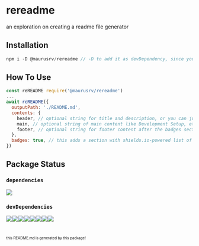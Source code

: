 # rereadme
an exploration on creating a readme file generator
## Installation
```js
npm i -D @maurusrv/rereadme // -D to add it as devDependency, since you will likely to use this code in your commit hook to automatically update your README
```      
## How To Use
```js
const reREADME require('@maurusrv/rereadme')
...
await reREADME({ 
  outputPath: './README.md', 
  contents: {
    header, // optional string for title and description, or you can just use main for everything before the badges section
    main, // optional string of main content like Development Setup, etc.
    footer, // optional string for footer content after the badges section,
  },
  badges: true, // this adds a section with shields.io-powered list of dependencies. you may choose to not provide this param to not use badges generated with npm-check, otherwise this will go between main and footer, see Package Status of this README file
})
```

## Package Status
### `dependencies`
[![](https://img.shields.io/static/v1?label=npm-check&message=^5.9.2%20→%205.9.2&color=green)](https://github.com/dylang/npm-check)
### `devDependencies`
[![](https://img.shields.io/static/v1?label=@babel/core&message=^7.16.5%20→%207.16.5&color=green)](https://babel.dev/docs/en/next/babel-core)[![](https://img.shields.io/static/v1?label=@babel/preset-env&message=^7.16.5%20→%207.16.5&color=green)](https://babel.dev/docs/en/next/babel-preset-env)[![](https://img.shields.io/static/v1?label=@types/jest&message=^27.0.3%20→%2027.0.3&color=green)](https://github.com/DefinitelyTyped/DefinitelyTyped/tree/master/types/jest)[![](https://img.shields.io/static/v1?label=@types/node&message=^17.0.0%20→%2017.0.0&color=green)](https://github.com/DefinitelyTyped/DefinitelyTyped/tree/master/types/node)[![](https://img.shields.io/static/v1?label=babel-jest&message=^27.4.5%20→%2027.4.5&color=green)](https://github.com/facebook/jest#readme)[![](https://img.shields.io/static/v1?label=jest&message=^27.4.5%20→%2027.4.5&color=green)](https://jestjs.io/)[![](https://img.shields.io/static/v1?label=tslib&message=^2.3.1%20→%202.3.1&color=green)](https://www.typescriptlang.org/)[![](https://img.shields.io/static/v1?label=typescript&message=^4.5.4%20→%204.5.4&color=green)](https://www.typescriptlang.org/)

#
<sub><sup>this README.md is generated by this package!<sup></sub>